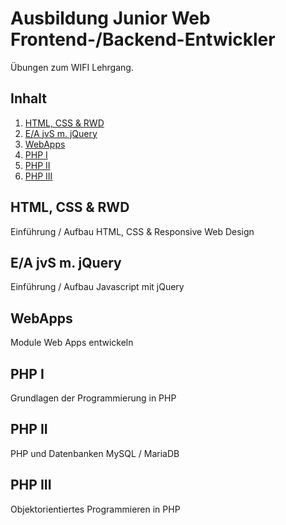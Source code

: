 # Ausbildung Junior Web Frontend-/Backend-Entwickler

Übungen zum WIFI Lehrgang.

## Inhalt

1. [HTML, CSS & RWD](#1)
2. [E/A jvS m. jQuery](#2)
3. [WebApps](#3)
4. [PHP I](#4)
5. [PHP II](#5)
6. [PHP III](#6)

## HTML, CSS & RWD <a name="1"></a>
Einführung / Aufbau HTML, CSS & Responsive Web Design

## E/A jvS m. jQuery <a name="2"></a>
Einführung / Aufbau Javascript mit jQuery

## WebApps <a name="3"></a>
Module Web Apps entwickeln

## PHP I <a name="4"></a>
Grundlagen der Programmierung in PHP

## PHP II <a name="5"></a>
PHP und Datenbanken MySQL / MariaDB


## PHP III <a name="6"></a>
Objektorientiertes Programmieren in PHP

